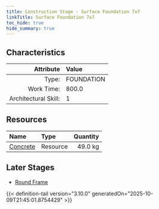 ```yaml
---
title: Construction Stage - Surface Foundation 7x7
linkTitle: Surface Foundation 7x7
toc_hide: true
hide_summary: true
---
```

<!-- This is generated by the MarsSim HelpGenertor, do not edit. -->

## Characteristics

| Attribute      | Value |
|--------:|:------|
|Type:|FOUNDATION|
|Work Time:|800.0|
|Architectural Skill:|1|

## Resources

| Name | Type | Quantity |
|:-----|:-----|-----:|
|[Concrete](/docs/definitions/resource/concrete)|Resource|49.0 kg|

## Later Stages
- [Round Frame](/docs/definitions/construction/round-frame)



{{< definition-tail version="3.10.0" generatedOn="2025-10-09T21:45:01.8754429" >}}

